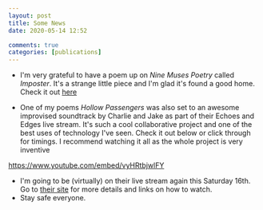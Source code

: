 ```yaml
---
layout: post
title: Some News
date: 2020-05-14 12:52

comments: true
categories: [publications]
---
```


* I'm very grateful to have a poem up on *Nine Muses Poetry* called *Imposter*. It's a strange little piece and I'm glad it's found a good home. Check it out [here](https://ninemusespoetry.com/2020/05/14/one-poem-by-david-ralph-lewis/)
<!--more-->
* One of my poems *Hollow Passengers* was also set to an awesome improvised soundtrack by Charlie and Jake as part of their Echoes and Edges live stream. It's such a cool collaborative project and one of the best uses of technology I've seen. Check it out below or click through for timings. I recommend watching it all as the whole project is very inventive

https://www.youtube.com/embed/vyHRtbjwlFY

* I'm going to be (virtually) on their live stream again this Saturday 16th. Go to [their site](www.echoesandedges.co.uk) for more details and links on how to watch.
* Stay safe everyone.
